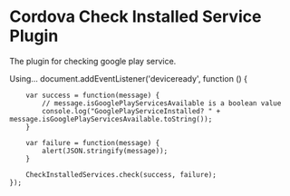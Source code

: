 # Cordova Check Installed Service Plugin

The plugin for checking google play service.

Using...
	document.addEventListener('deviceready', function () {
	
		var success = function(message) {
			// message.isGooglePlayServicesAvailable is a boolean value
			console.log("GooglePlayServiceInstalled? " + message.isGooglePlayServicesAvailable.toString());
		} 

		var failure = function(message) {
			alert(JSON.stringify(message));
		}

		CheckInstalledServices.check(success, failure);
	});



